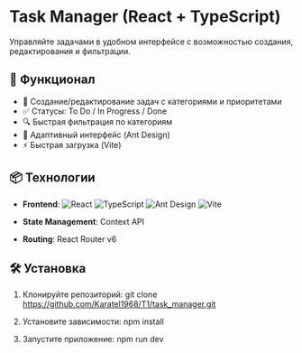# Task Manager (React + TypeScript)

Управляйте задачами в удобном интерфейсе с возможностью создания, редактирования и фильтрации.

## 🚀 Функционал

- 📝 Создание/редактирование задач с категориями и приоритетами
- ✅ Статусы: To Do / In Progress / Done
- 🔍 Быстрая фильтрация по категориям
- 🎨 Адаптивный интерфейс (Ant Design)
- ⚡ Быстрая загрузка (Vite)

## 📦 Технологии

- **Frontend**: 
  ![React](https://img.shields.io/badge/React-18-blue?logo=react)
  ![TypeScript](https://img.shields.io/badge/TypeScript-5+-blue?logo=typescript)
  ![Ant Design](https://img.shields.io/badge/Ant_Design-5+-blue?logo=ant-design)
  ![Vite](https://img.shields.io/badge/Vite-4+-blue?logo=vite)
  
- **State Management**: Context API

- **Routing**: React Router v6

## 🛠 Установка

1. Клонируйте репозиторий:
git clone https://github.com/Karatel1968/T1/task_manager.git

2. Установите зависимости:
npm install

3. Запустите приложение:
npm run dev
